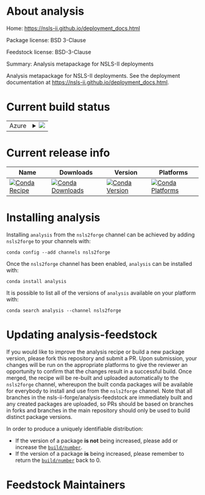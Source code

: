 About analysis
==============

Home: https://nsls-ii.github.io/deployment_docs.html

Package license: BSD 3-Clause

Feedstock license: BSD-3-Clause

Summary: Analysis metapackage for NSLS-II deployments

Analysis metapackage for NSLS-II deployments. See the deployment
documentation at https://nsls-ii.github.io/deployment_docs.html.


Current build status
====================


<table>
    
  <tr>
    <td>Azure</td>
    <td>
      <details>
        <summary>
          <a href="https://dev.azure.com/nsls2forge/nsls2forge/_build/latest?definitionId=71&branchName=master">
            <img src="https://dev.azure.com/nsls2forge/nsls2forge/_apis/build/status/analysis-feedstock?branchName=master">
          </a>
        </summary>
        <table>
          <thead><tr><th>Variant</th><th>Status</th></tr></thead>
          <tbody><tr>
              <td>linux_64_python3.6</td>
              <td>
                <a href="https://dev.azure.com/nsls2forge/nsls2forge/_build/latest?definitionId=71&branchName=master">
                  <img src="https://dev.azure.com/nsls2forge/nsls2forge/_apis/build/status/analysis-feedstock?branchName=master&jobName=linux&configuration=linux_64_python3.6" alt="variant">
                </a>
              </td>
            </tr><tr>
              <td>linux_64_python3.7</td>
              <td>
                <a href="https://dev.azure.com/nsls2forge/nsls2forge/_build/latest?definitionId=71&branchName=master">
                  <img src="https://dev.azure.com/nsls2forge/nsls2forge/_apis/build/status/analysis-feedstock?branchName=master&jobName=linux&configuration=linux_64_python3.7" alt="variant">
                </a>
              </td>
            </tr><tr>
              <td>linux_64_python3.8</td>
              <td>
                <a href="https://dev.azure.com/nsls2forge/nsls2forge/_build/latest?definitionId=71&branchName=master">
                  <img src="https://dev.azure.com/nsls2forge/nsls2forge/_apis/build/status/analysis-feedstock?branchName=master&jobName=linux&configuration=linux_64_python3.8" alt="variant">
                </a>
              </td>
            </tr><tr>
              <td>osx_64_python3.6</td>
              <td>
                <a href="https://dev.azure.com/nsls2forge/nsls2forge/_build/latest?definitionId=71&branchName=master">
                  <img src="https://dev.azure.com/nsls2forge/nsls2forge/_apis/build/status/analysis-feedstock?branchName=master&jobName=osx&configuration=osx_64_python3.6" alt="variant">
                </a>
              </td>
            </tr><tr>
              <td>osx_64_python3.7</td>
              <td>
                <a href="https://dev.azure.com/nsls2forge/nsls2forge/_build/latest?definitionId=71&branchName=master">
                  <img src="https://dev.azure.com/nsls2forge/nsls2forge/_apis/build/status/analysis-feedstock?branchName=master&jobName=osx&configuration=osx_64_python3.7" alt="variant">
                </a>
              </td>
            </tr><tr>
              <td>osx_64_python3.8</td>
              <td>
                <a href="https://dev.azure.com/nsls2forge/nsls2forge/_build/latest?definitionId=71&branchName=master">
                  <img src="https://dev.azure.com/nsls2forge/nsls2forge/_apis/build/status/analysis-feedstock?branchName=master&jobName=osx&configuration=osx_64_python3.8" alt="variant">
                </a>
              </td>
            </tr><tr>
              <td>win_64_python3.6</td>
              <td>
                <a href="https://dev.azure.com/nsls2forge/nsls2forge/_build/latest?definitionId=71&branchName=master">
                  <img src="https://dev.azure.com/nsls2forge/nsls2forge/_apis/build/status/analysis-feedstock?branchName=master&jobName=win&configuration=win_64_python3.6" alt="variant">
                </a>
              </td>
            </tr><tr>
              <td>win_64_python3.7</td>
              <td>
                <a href="https://dev.azure.com/nsls2forge/nsls2forge/_build/latest?definitionId=71&branchName=master">
                  <img src="https://dev.azure.com/nsls2forge/nsls2forge/_apis/build/status/analysis-feedstock?branchName=master&jobName=win&configuration=win_64_python3.7" alt="variant">
                </a>
              </td>
            </tr><tr>
              <td>win_64_python3.8</td>
              <td>
                <a href="https://dev.azure.com/nsls2forge/nsls2forge/_build/latest?definitionId=71&branchName=master">
                  <img src="https://dev.azure.com/nsls2forge/nsls2forge/_apis/build/status/analysis-feedstock?branchName=master&jobName=win&configuration=win_64_python3.8" alt="variant">
                </a>
              </td>
            </tr>
          </tbody>
        </table>
      </details>
    </td>
  </tr>
</table>

Current release info
====================

| Name | Downloads | Version | Platforms |
| --- | --- | --- | --- |
| [![Conda Recipe](https://img.shields.io/badge/recipe-analysis-green.svg)](https://anaconda.org/nsls2forge/analysis) | [![Conda Downloads](https://img.shields.io/conda/dn/nsls2forge/analysis.svg)](https://anaconda.org/nsls2forge/analysis) | [![Conda Version](https://img.shields.io/conda/vn/nsls2forge/analysis.svg)](https://anaconda.org/nsls2forge/analysis) | [![Conda Platforms](https://img.shields.io/conda/pn/nsls2forge/analysis.svg)](https://anaconda.org/nsls2forge/analysis) |

Installing analysis
===================

Installing `analysis` from the `nsls2forge` channel can be achieved by adding `nsls2forge` to your channels with:

```
conda config --add channels nsls2forge
```

Once the `nsls2forge` channel has been enabled, `analysis` can be installed with:

```
conda install analysis
```

It is possible to list all of the versions of `analysis` available on your platform with:

```
conda search analysis --channel nsls2forge
```




Updating analysis-feedstock
===========================

If you would like to improve the analysis recipe or build a new
package version, please fork this repository and submit a PR. Upon submission,
your changes will be run on the appropriate platforms to give the reviewer an
opportunity to confirm that the changes result in a successful build. Once
merged, the recipe will be re-built and uploaded automatically to the
`nsls2forge` channel, whereupon the built conda packages will be available for
everybody to install and use from the `nsls2forge` channel.
Note that all branches in the nsls-ii-forge/analysis-feedstock are
immediately built and any created packages are uploaded, so PRs should be based
on branches in forks and branches in the main repository should only be used to
build distinct package versions.

In order to produce a uniquely identifiable distribution:
 * If the version of a package **is not** being increased, please add or increase
   the [``build/number``](https://conda.io/docs/user-guide/tasks/build-packages/define-metadata.html#build-number-and-string).
 * If the version of a package **is** being increased, please remember to return
   the [``build/number``](https://conda.io/docs/user-guide/tasks/build-packages/define-metadata.html#build-number-and-string)
   back to 0.

Feedstock Maintainers
=====================


